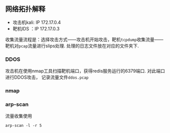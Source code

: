 ## 网络拓扑解释  
  
- 攻击机kali: IP 172.17.0.4
- 靶机IDS   ：IP 172.17.0.3  
  
收集流量流程是：选择攻击方式——攻击机开始攻击，靶机`tcpdump`收集流量——靶机对`pcap`流量进行slips处理.
处理的日志文件放在对应的文件夹下.
  
### DDOS  
  
攻击机在使用nmap工具扫描靶机端口，获得redis服务运行的6379端口. 对此端口进行DDOS攻击，
记录流量文件`ddos.pcap`  
  
### nmap  
  
### arp-scan   
  
流量收集使用
  
```shell
arp-scan -l -r 5
```
